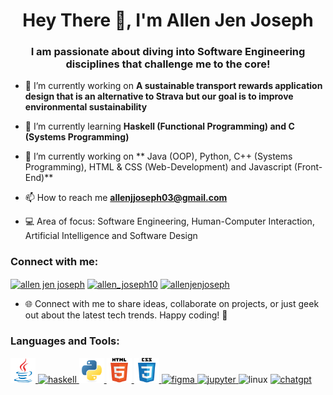 

<h1 align="center">Hey There 👋, I'm Allen Jen Joseph </h1>  
<h3 align="center">I am passionate about diving into Software Engineering disciplines that challenge me to the core!</h3>   
  
- 🔭 I’m currently working on **A sustainable transport rewards application design that is an alternative to Strava but our goal is to improve environmental sustainability**  
  
- 🌱 I’m currently learning **Haskell (Functional Programming) and C (Systems Programming)**

- 🌱 I’m currently working on ** Java (OOP), Python, C++ (Systems Programming), HTML & CSS (Web-Development) and Javascript (Front-End)**   
  
- 📫 How to reach me **allenjjoseph03@gmail.com**

- 💻 Area of focus: Software Engineering, Human-Computer Interaction, Artificial Intelligence and Software Design
  
<h3 align="left">Connect with me:</h3>  
<p align="left">  
<a href="https://www.linkedin.com/in/allenjenjoseph/" target="blank"><img align="center" src="https://raw.githubusercontent.com/rahuldkjain/github-profile-readme-generator/master/src/images/icons/Social/linked-in-alt.svg" alt="allen jen joseph" height="30" width="40" /></a>  
<a href="https://instagram.com/allen_joseph10" target="blank"><img align="center" src="https://raw.githubusercontent.com/rahuldkjain/github-profile-readme-generator/master/src/images/icons/Social/instagram.svg" alt="allen_joseph10" height="30" width="40" /></a>
<a href="https://twitter.com/allenjenjoseph" target="blank"><img align="center" src="https://raw.githubusercontent.com/rahuldkjain/github-profile-readme-generator/master/src/images/icons/Social/twitter.svg" alt="allenjenjoseph" height="30" width="40" /></a>
</p>

- 🌐 Connect with me to share ideas, collaborate on projects, or just geek out about the latest tech trends. Happy coding! 🌈
  
<h3 align="left">Languages and Tools:</h3>  
<p align="left"> 
  <a href="https://www.java.com" target="_blank" rel="noreferrer"> <img src="https://raw.githubusercontent.com/devicons/devicon/master/icons/java/java-original.svg" alt="java" width="40" height="40"/> </a>
  <a href="https://www.haskell.org/" target="_blank" rel="noreferrer"> <img src="https://upload.wikimedia.org/wikipedia/commons/1/1c/Haskell-Logo.svg" alt="haskell" width="40" height="40"/> </a>
  <a href="https://www.python.org" target="_blank" rel="noreferrer"> <img src="https://raw.githubusercontent.com/devicons/devicon/master/icons/python/python-original.svg" alt="python" width="40" height="40"/> </a>
  <a href="https://www.w3.org/html/" target="_blank" rel="noreferrer"> <img src="https://raw.githubusercontent.com/devicons/devicon/master/icons/html5/html5-original-wordmark.svg" alt="html5" width="40" height="40"/> </a>
  <a href="https://www.w3schools.com/css/" target="_blank" rel="noreferrer"> <img src="https://raw.githubusercontent.com/devicons/devicon/master/icons/css3/css3-original-wordmark.svg" alt="css3" width="40" height="40"/> </a>
  <a href="https://www.figma.com/" target="_blank" rel="noreferrer"> <img src="https://www.vectorlogo.zone/logos/figma/figma-icon.svg" alt="figma" width="40" height="40"/> </a>
  <a href="https://jupyter.org/" target="_blank" rel="noreferrer"> <img src="https://upload.wikimedia.org/wikipedia/commons/3/38/Jupyter_logo.svg" alt="jupyter" width="40" height="40"/> </a>
  <img src="https://www.vectorlogo.zone/logos/linux/linux-icon.svg" alt="linux" width="40" height="40"/> 
  <a href="https://www.chat.openai.com/" target="_blank" rel="noreferrer"> <img src="https://upload.wikimedia.org/wikipedia/commons/0/04/ChatGPT_logo.svg" alt="chatgpt" width="40" height="40"/> </a> 
</p>
